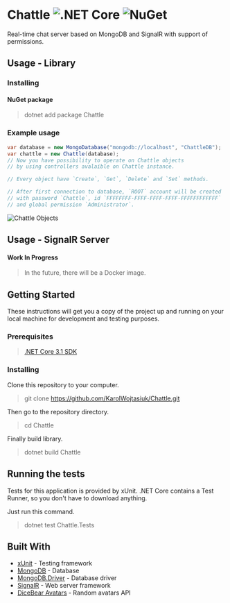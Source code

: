 # Chattle ![.NET Core](https://github.com/KarolWojtasiuk/Chattle/workflows/.NET%20Core/badge.svg?branch=master) ![NuGet](https://img.shields.io/nuget/dt/Chattle?style=flat)

Real-time chat server based on MongoDB and SignalR with support of permissions.

## Usage - Library
### Installing
#### NuGet package 
> dotnet add package Chattle

### Example usage
```csharp
var database = new MongoDatabase("mongodb://localhost", "ChattleDB");
var chattle = new Chattle(database);
// Now you have possibility to operate on Chattle objects 
// by using controllers avalaible on Chattle instance.

// Every object have `Create`, `Get`, `Delete` and `Set` methods.

// After first connection to database, `ROOT` account will be created
// with password `Chattle`, id `FFFFFFFF-FFFF-FFFF-FFFF-FFFFFFFFFFFF`
// and global permission `Administrator`.
```
![Chattle Objects](https://i.imgur.com/Q9zSi9X.png)  

## Usage - SignalR Server
#### Work In Progress  
> In the future, there will be a Docker image. 

## Getting Started

These instructions will get you a copy of the project up and running on your local machine for development and testing purposes.

### Prerequisites

> [.NET Core 3.1 SDK](https://dotnet.microsoft.com/download/dotnet-core/3.1)

### Installing

Clone this repository to your computer.
> git clone https://github.com/KarolWojtasiuk/Chattle.git

Then go to the repository directory.
> cd Chattle

Finally build library.
> dotnet build Chattle

## Running the tests

Tests for this application is provided by xUnit.
.NET Core contains a Test Runner, so you don't have to download anything.

Just run this command.
> dotnet test Chattle.Tests

## Built With

* [xUnit](https://xunit.net) - Testing framework
* [MongoDB](https://www.mongodb.com) - Database
* [MongoDB.Driver](https://mongodb.github.io/mongo-csharp-driver) - Database driver
* [SignalR](http://signalr.net) - Web server framework
* [DiceBear Avatars](https://avatars.dicebear.com) - Random avatars API
